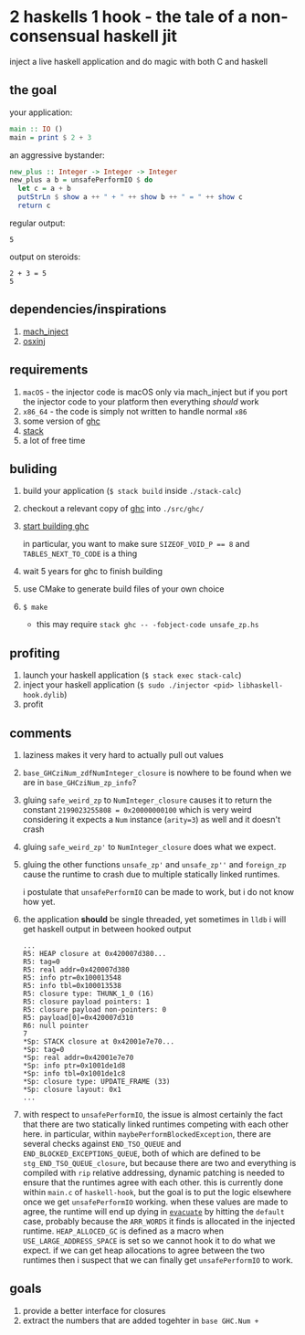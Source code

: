 # 2 haskells 1 hook - the tale of a non-consensual haskell jit

inject a live haskell application and do magic with both C and haskell

## the goal

your application:

```haskell
main :: IO ()
main = print $ 2 + 3
```

an aggressive bystander:

```haskell
new_plus :: Integer -> Integer -> Integer
new_plus a b = unsafePerformIO $ do
  let c = a + b
  putStrLn $ show a ++ " + " ++ show b ++ " = " ++ show c
  return c
```

regular output:

```
5
```

output on steroids:

```
2 + 3 = 5
5
```

## dependencies/inspirations

1. [mach_inject](https://github.com/rentzsch/mach_inject)
2. [osxinj](https://github.com/scen/osxinj)

## requirements

1. `macOS` - the injector code is macOS only via mach_inject but if you port the
   injector code to your platform then everything *should* work
2. `x86_64` - the code is simply not written to handle normal `x86`
3. some version of [ghc](https://www.haskell.org/ghc/)
4. [stack](https://www.stackage.org/)
5. a lot of free time

## buliding

1. build your application (`$ stack build` inside `./stack-calc`)
2. checkout a relevant copy of [ghc](http://git.haskell.org/ghc.git) into
   `./src/ghc/`
3. [start building ghc](https://ghc.haskell.org/trac/ghc/wiki/Building)

   in particular, you want to make sure `SIZEOF_VOID_P == 8` and
   `TABLES_NEXT_TO_CODE` is a thing
4. wait 5 years for ghc to finish building
5. use CMake to generate build files of your own choice
6. `$ make`
   * this may require `stack ghc -- -fobject-code unsafe_zp.hs`

## profiting
1. launch your haskell application (`$ stack exec stack-calc`)
2. inject your haskell application (`$ sudo ./injector <pid>
   libhaskell-hook.dylib`)
3. profit

## comments
1. laziness makes it very hard to actually pull out values
2. `base_GHCziNum_zdfNumInteger_closure` is nowhere to be found when we are in
   `base_GHCziNum_zp_info`?
3. gluing `safe_weird_zp` to `NumInteger_closure` causes it to return the
   constant `2199023255808 = 0x20000000100` which is very weird considering it
   expects a `Num` instance (`arity=3`) as well and it doesn't crash
4. gluing `safe_weird_zp'` to `NumInteger_closure` does what we expect.
5. gluing the other functions `unsafe_zp'` and `unsafe_zp''` and `foreign_zp`
   cause the runtime to crash due to multiple statically linked runtimes.

   i postulate that `unsafePerformIO` can be made to work, but i do not know
   how yet.
6. the application **should** be single threaded, yet sometimes in `lldb` i
   will get haskell output in between hooked output

       ...
       R5: HEAP closure at 0x420007d380...
       R5: tag=0
       R5: real addr=0x420007d380
       R5: info ptr=0x100013548
       R5: info tbl=0x100013538
       R5: closure type: THUNK_1_0 (16)
       R5: closure payload pointers: 1
       R5: closure payload non-pointers: 0
       R5: payload[0]=0x420007d310
       R6: null pointer
       7
       *Sp: STACK closure at 0x42001e7e70...
       *Sp: tag=0
       *Sp: real addr=0x42001e7e70
       *Sp: info ptr=0x1001de1d8
       *Sp: info tbl=0x1001de1c8
       *Sp: closure type: UPDATE_FRAME (33)
       *Sp: closure layout: 0x1
       ...
7. with respect to `unsafePerformIO`, the issue is almost certainly the fact
   that there are two statically linked runtimes competing with each other here.
   in particular, within `maybePerformBlockedException`, there are several
   checks against `END_TSO_QUEUE` and `END_BLOCKED_EXCEPTIONS_QUEUE`, both of
   which are defined to be `stg_END_TSO_QUEUE_closure`, but because there are
   two and everything is compiled with `rip` relative addressing, dynamic
   patching is needed to ensure that the runtimes agree with each other. this
   is currently done within `main.c` of `haskell-hook`, but the goal is to put
   the logic elsewhere once we get `unsafePerformIO` working. when these values
   are made to agree, the runtime will end up dying in
   [`evacuate`](https://github.com/ghc/ghc/blob/ghc-8.4/rts/sm/Evac.c#L518) by
   hitting the `default` case, probably because the `ARR_WORDS` it finds is
   allocated in the injected runtime. `HEAP_ALLOCED_GC` is defined as a macro
   when `USE_LARGE_ADDRESS_SPACE` is set so we cannot hook it to do what we
   expect. if we can get heap allocations to agree between the two runtimes
   then i suspect that we can finally get `unsafePerformIO` to work.

## goals

1. provide a better interface for closures
2. extract the numbers that are added togehter in `base GHC.Num +`
